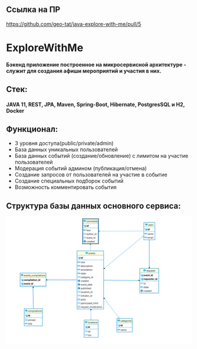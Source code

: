 ## Ссылка на ПР
https://github.com/geo-tat/java-explore-with-me/pull/5

# ExploreWithMe 
#### Бэкенд приложение построенное на микросервисной архитектуре - служит для создания афиши мероприятий и участия в них.


## Стек:
#### JAVA 11, REST, JPA, Maven, Spring-Boot, Hibernate, PostgresSQL и H2, Docker

## Функционал:
- 3 уровня доступа(public/private/admin)
- База данных уникальных пользователей
- База данных событий (создание/обновление) с лимитом на участие пользователей
- Модерация событий админом (публикация/отмена)
- Создание запросов от пользователей на участие в событие
- Создание специальных подборок событий
- Возможность комментировать события

## Структура базы данных основного сервиса:

![ewm-main-service](ewm-main-service.png)
